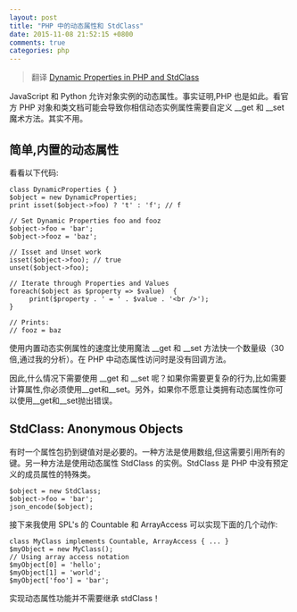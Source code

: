 ```yaml
---
layout: post
title: "PHP 中的动态属性和 StdClass"
date: 2015-11-08 21:52:15 +0800
comments: true
categories: php
---
```

> 翻译 [Dynamic Properties in PHP and StdClass](http://krisjordan.com/dynamic-properties-in-php-with-stdclass)

JavaScript 和 Python 允许对象实例的动态属性。事实证明,PHP 也是如此。看官方 PHP 对象和类文档可能会导致你相信动态实例属性需要自定义 __get 和 __set 魔术方法。其实不用。

## 简单,内置的动态属性

看看以下代码:

```
class DynamicProperties { }
$object = new DynamicProperties;
print isset($object->foo) ? 't' : 'f'; // f

// Set Dynamic Properties foo and fooz
$object->foo = 'bar';
$object->fooz = 'baz';

// Isset and Unset work
isset($object->foo); // true
unset($object->foo);

// Iterate through Properties and Values
foreach($object as $property => $value)  {
     print($property . ' = ' . $value . '<br />');
}

// Prints:
// fooz = baz
```

<!--more-->

使用内置动态实例属性的速度比使用魔法 __get 和 __set 方法快一个数量级（30倍,通过我的分析）。在 PHP 中动态属性访问时是没有回调方法。

因此,什么情况下需要使用 __get 和 __set 呢？如果你需要更复杂的行为,比如需要计算属性,你必须使用__get和__set。另外，如果你不愿意让类拥有动态属性你可以使用__get和__set抛出错误。

## StdClass: Anonymous Objects

有时一个属性包扔到键值对是必要的。一种方法是使用数组,但这需要引用所有的键。另一种方法是使用动态属性 StdClass 的实例。StdClass 是 PHP 中没有预定义的成员属性的特殊类。

```
$object = new StdClass;
$object->foo = 'bar';
json_encode($object);
```

接下来我使用 SPL's 的 Countable 和 ArrayAccess 可以实现下面的几个动作:

```
class MyClass implements Countable, ArrayAccess { ... }
$myObject = new MyClass();
// Using array access notation
$myObject[0] = 'hello';
$myObject[1] = 'world';
$myObject['foo'] = 'bar';
```

实现动态属性功能并不需要继承 stdClass！